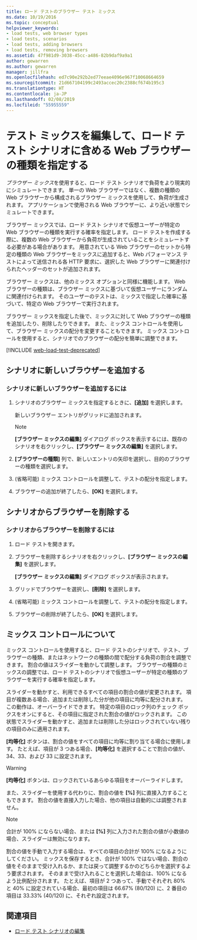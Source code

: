 ```yaml
---
title: ロード テストのブラウザー テスト ミックス
ms.date: 10/19/2016
ms.topic: conceptual
helpviewer_keywords:
- load tests, web browser types
- load tests, scenarios
- load tests, adding browsers
- load tests, removing browsers
ms.assetid: 47f981d9-3038-45cc-a486-82b9daf9a9a1
author: gewarren
ms.author: gewarren
manager: jillfra
ms.openlocfilehash: ed7c90e292b2ed77eeae4096e967f10068664659
ms.sourcegitcommit: 21d667104199c2493accec20c2388cf674b195c3
ms.translationtype: HT
ms.contentlocale: ja-JP
ms.lasthandoff: 02/08/2019
ms.locfileid: "55955559"
---
```

# <a name="edit-the-test-mix-to-specify-which-web-browsers-types-in-a-load-test-scenario"></a>テスト ミックスを編集して、ロード テスト シナリオに含める Web ブラウザーの種類を指定する

*ブラウザー ミックス*を使用すると、ロード テスト シナリオで負荷をより現実的にシミュレートできます。 単一の Web ブラウザーではなく、複数の種類の Web ブラウザーから構成されるブラウザー ミックスを使用して、負荷が生成されます。 アプリケーションで使用される Web ブラウザーに、より近い状態でシミュレートできます。

ブラウザー ミックスでは、ロード テスト シナリオで仮想ユーザーが特定の Web ブラウザーの種類を実行する確率を指定します。 ロード テストを作成する際に、複数の Web ブラウザーから負荷が生成されていることをシミュレートする必要がある場合があります。 用意されている Web ブラウザーのセットから特定の種類の Web ブラウザーをミックスに追加すると、Web パフォーマンス テストによって送信される各 HTTP 要求に、選択した Web ブラウザーに関連付けられたヘッダーのセットが追加されます。

ブラウザー ミックスは、他のミックス オプションと同様に機能します。 Web ブラウザーの種類は、ブラウザー ミックスに基づいて仮想ユーザーにランダムに関連付けられます。 そのユーザーのテストは、ミックスで指定した確率に基づいて、特定の Web ブラウザーで実行されます。

ブラウザー ミックスを指定した後で、ミックスに対して Web ブラウザーの種類を追加したり、削除したりできます。 また、ミックス コントロールを使用して、ブラウザー ミックスの配分を変更することもできます。 ミックス コントロールを使用すると、シナリオでのブラウザーの配分を簡単に調整できます。

[!INCLUDE [web-load-test-deprecated](includes/web-load-test-deprecated.md)]

## <a name="add-new-browsers-to-a-scenario"></a>シナリオに新しいブラウザーを追加する

### <a name="to-add-new-browsers-to-a-scenario"></a>シナリオに新しいブラウザーを追加するには

1.  シナリオのブラウザー ミックスを指定するときに、**[追加]** を選択します。

     新しいブラウザー エントリがグリッドに追加されます。

    > [!NOTE]
    > **[ブラウザー ミックスの編集]** ダイアログ ボックスを表示するには、既存のシナリオを右クリックし、**[ブラウザー ミックスの編集]** を選択します。

2.  **[ブラウザーの種類]** 列で、新しいエントリの矢印を選択し、目的のブラウザーの種類を選択します。

3.  (省略可能) ミックス コントロールを調整して、テストの配分を指定します。

4.  ブラウザーの追加が終了したら、**[OK]** を選択します。

##  <a name="remove-browsers-from-a-scenario"></a>シナリオからブラウザーを削除する

### <a name="to-remove-browsers-from-a-scenario"></a>シナリオからブラウザーを削除するには

1.  ロード テストを開きます。

2.  ブラウザーを削除するシナリオを右クリックし、**[ブラウザー ミックスの編集]** を選択します。

     **[ブラウザー ミックスの編集]** ダイアログ ボックスが表示されます。

3.  グリッドでブラウザーを選択し、**[削除]** を選択します。

4.  (省略可能) ミックス コントロールを調整して、テストの配分を指定します。

5.  ブラウザーの削除が終了したら、**[OK]** を選択します。

## <a name="about-the-mix-control"></a>ミックス コントロールについて

 ミックス コントロールを使用すると、ロード テストのシナリオで、テスト、ブラウザーの種類、またはネットワークの種類の間で配分する負荷の割合を調整できます。 割合の値はスライダーを動かして調整します。 ブラウザーの種類のミックスの調整では、ロード テストのシナリオで仮想ユーザーが特定の種類のブラウザーを実行する確率を指定します。

 スライダーを動かすと、利用できるすべての項目の割合の値が変更されます。 項目が複数ある場合、追加または削除した分が他の項目に均等に配分されます。 この動作は、オーバーライドできます。 特定の項目のロック列のチェック ボックスをオンにすると、その項目に指定された割合の値がロックされます。 この状態でスライダーを動かすと、追加または削除した分はロックされていない残りの項目のみに適用されます。

 **[均等化]** ボタンは、割合の値をすべての項目に均等に割り当てる場合に使用します。 たとえば、項目が 3 つある場合、**[均等化]** を選択することで割合の値が、34、33、および 33 に設定されます。

> [!WARNING]
> **[均等化]** ボタンは、ロックされているあらゆる項目をオーバーライドします。

 また、スライダーを使用する代わりに、割合の値を **[%]** 列に直接入力することもできます。 割合の値を直接入力した場合、他の項目は自動的には調整されません。

> [!NOTE]
> 合計が 100% にならない場合、または **[%]** 列に入力された割合の値が小数値の場合、スライダーは無効になります。

 割合の値を手動で入力する場合は、すべての項目の合計が 100% になるようにしてください。 ミックスを保存するとき、合計が 100% ではない場合、割合の値をそのままで受け入れるか、または戻って調整するかのどちらかを選択するよう要求されます。 そのままで受け入れることを選択した場合は、100% になるよう比例配分されます。  たとえば、項目が 2 つあって、手動でそれぞれ 80% と 40% に設定されている場合、最初の項目は 66.67% (80/120) に、2 番目の項目は 33.33% (40/120) に、それぞれ設定されます。

## <a name="see-also"></a>関連項目

- [ロード テスト シナリオの編集](../test/edit-load-test-scenarios.md)